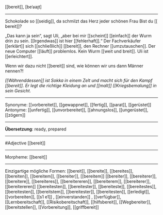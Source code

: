 [[bereit]], [beˈʁaɪ̯t]

---
Schokolade so [[seidig]], da schmilzt das Herz jeder schönen Frau Bist du [[bereit]]?  

„Das kann ja sein“, sagt Uli, „aber bei mir [[scheint]] [[einfach]] der Wurm drin zu sein. [[Irgendwas]] ist hier [[fehlerhaft]].“ Der Fachverkäufer [[erklärt]] sich [[schließlich]] [[bereit]], den Rechner [[umzutauschen]]. Der neue Computer [[läuft]] problemlos. Kein Wurm [[weit und breit]]. Uli ist [[erleichtert]].

Wenn wir dazu nicht [[bereit]] sind, wie können wir uns dann Männer nennen?!

_[[Währenddessen]] ist Sokka in einem Zelt und macht sich für den Kampf [[bereit]]. Er legt die richtige Kleidung an und [[malt]] [[Kriegsbemalung]] in sein Gesicht._

---
Synonyme: 
[[vorbereitet]], [[gewappnet]], [[fertig]], [[parat]], [[gerüstet]]
Antonyme:
[[unfertig]], [[unvorbereitet]], [[ahnungslos]], [[ungerüstet]], [[zögern]]

---
**Übersetzung**:
ready, prepared

---
#Adjective [[bereit]]

---
Morpheme:
[[bereit]]

---

Einzigartige mögliche Formen:
[[bereit]], [[bereite]], [[bereites]], [[bereiten]], [[bereitem]], [[bereiter]], [[bereitem]]
[[bereiter]], [[bereiterer]], [[bereitere]], [[bereiteres]], [[bereitereren]], [[bereiterem]], [[bereiterer]], [[bereitereren]]
[[bereitesten]], [[bereitester]], [[bereiteste]], [[bereitestes]], [[bereitesten]], [[bereitstem]], [[bereitester]], [[bereitesten]], [[erledigt]], [[vorbereiten]], [[s1 e1]]
, [[einverstanden]]
, [[verfügbar]], [[Lernbereitschaft]], [[Risikobereitschaft]], [[hilfsbereit]], [[Wegbereiter]], [[bereitstellen]], [[Vorbereitung]], [[griffbereit]]